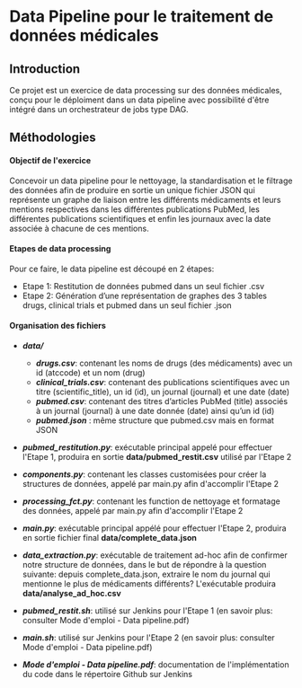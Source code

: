 # Data Pipeline pour le traitement de données médicales



## Introduction
Ce projet est un exercice de data processing sur des données médicales, conçu pour le déploiment dans un data pipeline avec possibilité d'être intégré dans un orchestrateur de jobs type DAG.



## Méthodologies
#### Objectif de l'exercice
Concevoir un data pipeline pour le nettoyage, la standardisation et le filtrage des données afin de produire en sortie un unique fichier JSON qui représente un graphe de liaison entre les différents médicaments et leurs mentions respectives dans les différentes publications PubMed, les différentes publications scientifiques et enfin les journaux avec la date associée à chacune de ces mentions.



#### Etapes de data processing
Pour ce faire, le data pipeline est découpé en 2 étapes:
  * Etape 1: Restitution de données pubmed dans un seul fichier .csv
  * Etape 2: Génération d’une représentation de graphes des 3 tables drugs, clinical trials et pubmed dans un seul fichier .json



#### Organisation des fichiers 
  * ***data/***
     * ***drugs.csv***: contenant les noms de drugs (des médicaments) avec un id (atccode) et un nom (drug)
     * ***clinical_trials.csv***: contenant des publications scientifiques avec un titre (scientific_title), un id (id), un journal (journal) et une date (date)
     * ***pubmed.csv***: contenant des titres d’articles PubMed (title) associés à un journal (journal) à une date donnée (date) ainsi qu’un id (id)
     * ***pubmed.json*** : même structure que pubmed.csv mais en format JSON
     
  * ***pubmed_restitution.py***: exécutable principal appelé pour effectuer l'Etape 1, produira en sortie **data/pubmed_restit.csv** utilisé par l'Etape 2
  
  * ***components.py***: contenant les classes customisées pour créer la structures de données, appelé par main.py afin d'accomplir l'Etape 2
  
  * ***processing_fct.py***: contenant les function de nettoyage et formatage des données, appelé par main.py afin d'accomplir l'Etape 2
      
  * ***main.py***: exécutable principal appélé pour effectuer l'Etape 2, produira en sortie fichier final **data/complete_data.json**
      
  * ***data_extraction.py***: exécutable de traitement ad-hoc afin de confirmer notre structure de données, dans le but de répondre à la question suivante: depuis complete_data.json, extraire le nom du journal qui mentionne le plus de médicaments différents? 
  L'exécutable produira **data/analyse_ad_hoc.csv**
  
  * ***pubmed_restit.sh***: utilisé sur Jenkins pour l'Etape 1 (en savoir plus: consulter Mode d'emploi - Data pipeline.pdf)
  
  * ***main.sh***: utilisé sur Jenkins pour l'Etape 2 (en savoir plus: consulter Mode d'emploi - Data pipeline.pdf)
  
  * ***Mode d'emploi - Data pipeline.pdf***: documentation de l'implémentation du code dans le répertoire Github sur Jenkins
  

  



 

